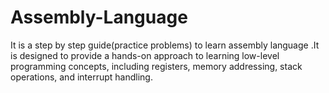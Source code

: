 # Assembly-Language
It is a step by step guide(practice problems) to learn assembly language .It is designed to provide a hands-on approach to learning low-level programming concepts, including registers, memory addressing, stack operations, and interrupt handling.


